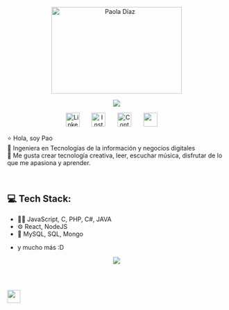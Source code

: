 <p align="center">
  <img src="https://github.com/user-attachments/assets/282a0f93-0624-43a7-9311-994813ed4327" alt="Paola Díaz" width="300px" height="200px" />
</p>

<p align="center">
  <!-- Typing SVG by DenverCoder1 - https://github.com/DenverCoder1/readme-typing-svg -->
  <a href="https://github.com/DenverCoder1/readme-typing-svg">
    <img src="https://readme-typing-svg.demolab.com/?lines=Vivir%20creando%20,%20crear%20viviendo&font=Fira%20Code&center=true&width=440&height=45&color=0139ff&vCenter=true&pause=1000&size=22" /></a>
</p>

<p align="center">
  <a href="https://www.linkedin.com/in/paola-diaz-ser/"><img width="32px" alt="LinkedIn" title="LinkedIn" src="https://img.icons8.com/?size=100&id=8808&format=png&color=0139ff"/></a>
  &#8287;&#8287;&#8287;&#8287;&#8287;
  <a href="https://www.instagram.com/t3chwithpao?igsh=dmU2ZXNqYTVkMDJx&utm_source=qr"><img width="32px" alt="Instagram" title="Instagram" src="https://img.icons8.com/?size=100&id=32292&format=png&color=0139ff"/></a>
  &#8287;&#8287;&#8287;&#8287;&#8287;
  <a href="paodiazserrano@gmial.com"><img width="32px" alt="Contact" title="Contact" src="https://img.icons8.com/?size=100&id=59835&format=png&color=0139ff"/></a>
  &#8287;&#8287;&#8287;&#8287;&#8287;
  <a href="https://medium.com/@paodiazserrano" alt="Medium" title="Medium"><img width="32px" src="https://img.icons8.com/?size=100&id=XVNvUWCvvlD9&format=png&color=0139ff"/></a>
  &#8287;&#8287;&#8287;&#8287;&#8287;
</p>

⭐️ Hola, soy Pao <br>
📓 Ingeniera en Tecnologías de la información y negocios digitales <br>
🧠 Me gusta crear tecnología creativa, leer, escuchar música, disfrutar de lo que me apasiona y aprender. 

<br>

## 💻 Tech Stack:
- 👨‍💻 JavaScript, C, PHP, C#, JAVA
- ⚙️ React, NodeJS
- 💽 MySQL, SQL, Mongo
+ y mucho más :D
<p align="center">
  <a href="https://skillicons.dev">
    <img src="https://skillicons.dev/icons?i=cpp,js,mysql,py,react" />
  </a>
</p>

<br>

## 

<img src="https://cultofthepartyparrot.com/parrots/hd/60fpsparrot.gif" width="30" height="30"/>



